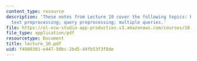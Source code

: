 ```yaml
---
content_type: resource
description: 'These notes from Lecture 10 cover the following topics: history; notation;
  text preprocessing; query preprocessing; multiple queries.'
file: https://ol-ocw-studio-app-production.s3.amazonaws.com/courses/18-417-introduction-to-computational-molecular-biology-fall-2004/f4800301e44750bc2bd5d4fb53f3f8de_lecture_10.pdf
file_type: application/pdf
resourcetype: Document
title: lecture_10.pdf
uid: f4800301-e447-50bc-2bd5-d4fb53f3f8de
---
```


